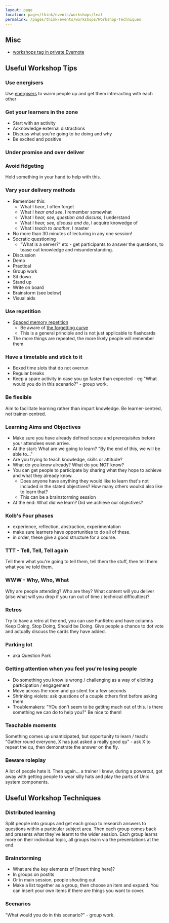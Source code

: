 ```yaml
---
layout: page
location: pages/think/events/workshops/leaf
permalink: /pages/think/events/workshops/Workshop-Techniques
---
```



## Misc

- [workshops tag in private Evernote](https://www.evernote.com/client/web?login=true#?an=true&n=7247fd4c-5a5c-4678-a41b-aa72740b1df4&query=tag%1Fworkshops%1FtagGuid%3Af516d459-b182-4e38-85c0-15ad61fe373f%1Eview%3AVIEW%2FALL_NOTES&)

## Useful Workshop Tips

### Use energisers 

Use [energisers](/pages/think/events/workshops/Energisers-And-Warmups) to warm people up and get them intreracting with each other

### Get your learners in the zone

- Start with an activity
- Acknowledge external distractions
- Discuss what you're going to be doing and why
- Be excited and positive

### Under promise and over deliver

### Avoid fidgeting

Hold something in your hand to help with this.

### Vary your delivery methods

- Remember this:
    - What I *hear*, I often forget
    - What I *hear and see*, I remember somewhat
    - What I *hear, see, question and discuss*, I understand
    - What I *hear, see, discuss and do*, I acquire knowedge of
    - What I *teach to another*, I master
- No more than 30 minutes of lecturing in any one session!
- Socratic questioning
    - "What is a server?" etc - get participants to answer the questions, to tease out knowledge and misunderstanding.
- Discussion
- Demo
- Practical
- Group work
- Sit down
- Stand up
- Write on board
- Brainstorm (see below)
- Visual aids

### Use repetition

- [Spaced memory repetition](https://collegeinfogeek.com/spaced-repetition-memory-technique/)
    - Be aware of [the forgetting curve](https://www.growthengineering.co.uk/what-is-the-forgetting-curve/)
    - This is a general principle and is not just applicable to flashcards
- The more things are repeated, the more likely people will remember them

### Have a timetable and stick to it

- Boxed time slots that do not overrun
- Regular breaks
- Keep a spare activity in case you go faster than expected - eg "What would you do in this scenario?" - group work.

### Be flexible

Aim to facilitate learning rather than impart knowledge. Be learner-centred, not trainer-centred.

### Learning Aims and Objectives

- Make sure you have already defined scope and prerequisites before your attendees even arrive.
- At the start: What are we going to learn? "By the end of this, we will be able to..."
- Are you trying to teach knowledge, skills or attitude?
- What do you know already? What do you NOT know?
- You can get people to participate by sharing what they hope to achieve and what they already know.
    - Does anyone have anything they would like to learn that's not included in the stated objectives? How many others woulkd also like to learn that?
    - This can be a brainstorming session 
- At the end: What did we learn? Did we achieve our objectives?

### Kolb's Four phases

- experience, reflection, abstraction, experimentation
- make sure learners have opportunities to do all of these.
- in order, these give a good structure for a course.

### TTT - Tell, Tell, Tell again

Tell them what you're going to tell them, tell them the stuff, then tell them what you've told them.

### WWW - Why, Who, What

Why are people attending? Who are they? What content will you deliver (also what will you drop if you run out of time / technical difficulties)?

### Retros

Try to have a retro at the end, you can use FunRetro and have columns Keep Doing, Stop Doing, Should be Doing. Give people a chance to dot vote and actually discuss the cards they have added.

### Parking lot

- aka Question Park

### Getting attention when you feel you're losing people

- Do something you know is wrong / challenging as a way of eliciting participation / engagement
- Move across the room and go silent for a few seconds
- Shrinking violets: ask questions of a couple others first before asking them
- Troublemakers: "YOu don't seem to be getitng much out of this. Is there something we can do to help you?" Be nice to them!

### Teachable moments

Something comes up unanticipated, but opportunity to learn / teach: "Gather round everyone, X has just asked a really good qu" - ask X to repeat the qu, then demonstrate the answer on the fly.

### Beware roleplay

A lot of people hate it. Then again... a trainer I knew, during a powercut, got away with getting people to wear silly hats and play the parts of Unix system components.

## Useful Workshop Techniques

### Distributed learning

Split people into groups and get each group to research answers to questions within a particular subject area. Then each group comes back and presents what they've learnt to the wider session. Each group learns more on their individual topic, all groups learn via the presentations at the end. 

### Brainstorming

- What are the key elements of [insert thing here]?
- In groups on postits
- Or in main session, people shouting out
- Make a list together as a group, then choose an item and expand. You can insert your own items if there are things you want to cover.

### Scenarios

"What would you do in this scenario?" - group work.